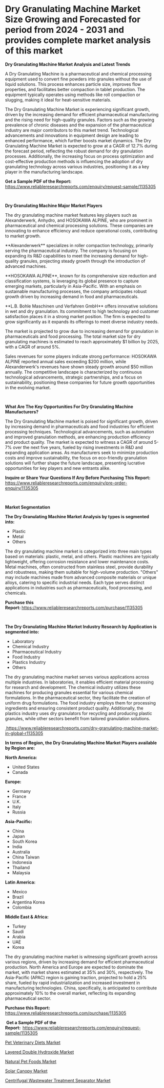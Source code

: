 <p><h1>Dry Granulating Machine Market Size Growing and Forecasted for period from 2024 - 2031 and provides complete market analysis of this market</h1></p><p><strong>Dry Granulating Machine Market Analysis and Latest Trends</strong></p>
<p><p>A Dry Granulating Machine is a pharmaceutical and chemical processing equipment used to convert fine powders into granules without the use of liquid solutions. This process enhances particle size, improves flow properties, and facilitates better compaction in tablet production. The equipment typically operates using methods like roll compaction or slugging, making it ideal for heat-sensitive materials.</p><p>The Dry Granulating Machine Market is experiencing significant growth, driven by the increasing demand for efficient pharmaceutical manufacturing and the rising need for high-quality granules. Factors such as the growing prevalence of chronic diseases and the expansion of the pharmaceutical industry are major contributors to this market trend. Technological advancements and innovations in equipment design are leading to enhanced performance, which further boosts market dynamics. The Dry Granulating Machine Market is expected to grow at a CAGR of 12.7% during the forecast period, reflecting the robust demand for dry granulation processes. Additionally, the increasing focus on process optimization and cost-effective production methods is influencing the adoption of dry granulating technology across various industries, positioning it as a key player in the manufacturing landscape.</p></p>
<p><strong>Get a Sample PDF of the Report:&nbsp;</strong> <a href="https://www.reliableresearchreports.com/enquiry/request-sample/1135305?utm_campaign=116&utm_medium=2&utm_source=Github&utm_content=ia&utm_term=09102024&utm_id=dry-granulating-machine">https://www.reliableresearchreports.com/enquiry/request-sample/1135305</a></p>
<p>&nbsp;</p>
<p><strong>Dry Granulating Machine Major Market Players</strong></p>
<p><p>The dry granulating machine market features key players such as Alexanderwerk, Anhydro, and HOSOKAWA ALPINE, who are prominent in pharmaceutical and chemical processing solutions. These companies are innovating to enhance efficiency and reduce operational costs, contributing to market growth.</p><p>**Alexanderwerk** specializes in roller compaction technology, primarily serving the pharmaceutical industry. The company is focusing on expanding its R&D capabilities to meet the increasing demand for high-quality granules, projecting steady growth through the introduction of advanced machines.</p><p>**HOSOKAWA ALPINE**, known for its comprehensive size reduction and classification systems, is leveraging its global presence to capture emerging markets, particularly in Asia-Pacific. With an emphasis on sustainable manufacturing processes, the company anticipates robust growth driven by increasing demand in food and pharmaceuticals.</p><p>**L.B. Bohle Maschinen und Verfahren GmbH** offers innovative solutions in wet and dry granulation. Its commitment to high technology and customer satisfaction places it in a strong market position. The firm is expected to grow significantly as it expands its offerings to meet diverse industry needs.</p><p>The market is projected to grow due to increasing demand for granulation in pharmaceuticals and food processing. The total market size for dry granulating machines is estimated to reach approximately $1 billion by 2025, with a CAGR of around 5%.</p><p>Sales revenues for some players indicate strong performance: HOSOKAWA ALPINE reported annual sales exceeding $200 million, while Alexanderwerk's revenues have shown steady growth around $50 million annually. The competitive landscape is characterized by continuous technological advancements, strategic partnerships, and a focus on sustainability, positioning these companies for future growth opportunities in the evolving market.</p></p>
<p>&nbsp;</p>
<p><strong>What Are The Key Opportunities For Dry Granulating Machine Manufacturers?</strong></p>
<p><p>The Dry Granulating Machine market is poised for significant growth, driven by increasing demand in pharmaceuticals and food industries for efficient processing techniques. Technological advancements, such as automation and improved granulation methods, are enhancing production efficiency and product quality. The market is expected to witness a CAGR of around 5-7% over the next five years, fueled by rising investments in R&D and expanding application areas. As manufacturers seek to minimize production costs and improve sustainability, the focus on eco-friendly granulation solutions will further shape the future landscape, presenting lucrative opportunities for key players and new entrants alike.</p></p>
<p><strong>Inquire or Share Your Questions If Any Before Purchasing This Report:</strong> <a href="https://www.reliableresearchreports.com/enquiry/pre-order-enquiry/1135305?utm_campaign=116&utm_medium=2&utm_source=Github&utm_content=ia&utm_term=09102024&utm_id=dry-granulating-machine">https://www.reliableresearchreports.com/enquiry/pre-order-enquiry/1135305</a></p>
<p>&nbsp;</p>
<p><strong>Market Segmentation</strong></p>
<p><strong>The Dry Granulating Machine Market Analysis by types is segmented into:</strong></p>
<p><ul><li>Plastic</li><li>Metal</li><li>Others</li></ul></p>
<p><p>The dry granulating machine market is categorized into three main types based on materials: plastic, metal, and others. Plastic machines are typically lightweight, offering corrosion resistance and lower maintenance costs. Metal machines, often constructed from stainless steel, provide durability and robustness, making them suitable for high-volume production. "Others" may include machines made from advanced composite materials or unique alloys, catering to specific industrial needs. Each type serves distinct applications in industries such as pharmaceuticals, food processing, and chemicals.</p></p>
<p><strong>Purchase this Report:&nbsp;</strong><a href="https://www.reliableresearchreports.com/purchase/1135305?utm_campaign=116&utm_medium=2&utm_source=Github&utm_content=ia&utm_term=09102024&utm_id=dry-granulating-machine">https://www.reliableresearchreports.com/purchase/1135305</a></p>
<p>&nbsp;</p>
<p><strong>The Dry Granulating Machine Market Industry Research by Application is segmented into:</strong></p>
<p><ul><li>Laboratory</li><li>Chemical Industry</li><li>Pharmaceutical Industry</li><li>Food Industry</li><li>Plastics Industry</li><li>Others</li></ul></p>
<p><p>The dry granulating machine market serves various applications across multiple industries. In laboratories, it enables efficient material processing for research and development. The chemical industry utilizes these machines for producing granules essential for various chemical formulations. In the pharmaceutical sector, they facilitate the creation of uniform drug formulations. The food industry employs them for processing ingredients and ensuring consistent product quality. Additionally, the plastics industry uses dry granulators for recycling and producing plastic granules, while other sectors benefit from tailored granulation solutions.</p></p>
<p><a href="https://www.reliableresearchreports.com/dry-granulating-machine-market-in-global-r1135305?utm_campaign=116&utm_medium=2&utm_source=Github&utm_content=ia&utm_term=09102024&utm_id=dry-granulating-machine">&nbsp;https://www.reliableresearchreports.com/dry-granulating-machine-market-in-global-r1135305</a></p>
<p><strong>In terms of Region, the Dry Granulating Machine Market Players available by Region are:</strong></p>
<p>
    <p> <strong> North America: </strong>
        <ul>
            <li>United States</li>
            <li>Canada</li>
        </ul>
        </p> 
    <p> <strong> Europe: </strong>
        <ul>
            <li>Germany</li>
            <li>France</li>
            <li>U.K.</li>
            <li>Italy</li>
            <li>Russia</li>
        </ul>
        </p> 
    <p> <strong> Asia-Pacific: </strong>
        <ul>
            <li>China</li>
            <li>Japan</li>
            <li>South Korea</li>
            <li>India</li>
            <li>Australia</li>
            <li>China Taiwan</li>
            <li>Indonesia</li>
            <li>Thailand</li>
            <li>Malaysia</li>
        </ul>
        </p> 
    <p> <strong> Latin America: </strong>
        <ul>
            <li>Mexico</li>
            <li>Brazil</li>
            <li>Argentina Korea</li>
            <li>Colombia</li>
        </ul>
        </p> 
    <p> <strong> Middle East & Africa: </strong>
        <ul>
            <li>Turkey</li>
            <li>Saudi</li>
            <li>Arabia</li>
            <li>UAE</li>
            <li>Korea</li>
        </ul>
    </p>
    </p>
<p><p>The dry granulating machine market is witnessing significant growth across various regions, driven by increasing demand for efficient pharmaceutical production. North America and Europe are expected to dominate the market, with market shares estimated at 35% and 30%, respectively. The Asia-Pacific (APAC) region is gaining traction, projected to hold a 25% share, fueled by rapid industrialization and increased investment in manufacturing technologies. China, specifically, is anticipated to contribute approximately 10% to the overall market, reflecting its expanding pharmaceutical sector.</p></p>
<p><strong>Purchase this Report: </strong><a href="https://www.reliableresearchreports.com/purchase/1135305?utm_campaign=116&utm_medium=2&utm_source=Github&utm_content=ia&utm_term=09102024&utm_id=dry-granulating-machine">https://www.reliableresearchreports.com/purchase/1135305</a></p>
<p>&nbsp;<strong>Get a Sample PDF of the Report:&nbsp;&nbsp;</strong><a href="https://www.reliableresearchreports.com/enquiry/request-sample/1135305?utm_campaign=116&utm_medium=2&utm_source=Github&utm_content=ia&utm_term=09102024&utm_id=dry-granulating-machine">https://www.reliableresearchreports.com/enquiry/request-sample/1135305</a></p>
<p><strong></strong></p>
<p><p><a href="https://issuu.com/reportprime-2/docs/pet-veterinary-diets-market-size-20_500bd1cc0dac26?utm_campaign=116&utm_medium=2&utm_source=Github&utm_content=ia&utm_term=09102024&utm_id=dry-granulating-machine">Pet Veterinary Diets Market</a></p><p><a href="https://www.linkedin.com/pulse/in-depth-layered-double-hydroxide-market-review-size-share-74cagr-9w1yf?utm_campaign=116&utm_medium=2&utm_source=Github&utm_content=ia&utm_term=09102024&utm_id=dry-granulating-machine">Layered Double Hydroxide Market</a></p><p><a href="https://issuu.com/reportprime-2/docs/natural-pet-foods-market-size-2030._bf5a7e70448927?utm_campaign=116&utm_medium=2&utm_source=Github&utm_content=ia&utm_term=09102024&utm_id=dry-granulating-machine">Natural Pet Foods Market</a></p><p><a href="https://www.linkedin.com/pulse/solar-canopy-market-global-regional-analysis-focus-xzmae?utm_campaign=116&utm_medium=2&utm_source=Github&utm_content=ia&utm_term=09102024&utm_id=dry-granulating-machine">Solar Canopy Market</a></p><p><a href="https://github.com/AlbertGonzalez266/Market-Research-Report-List-1/blob/main/centrifugal-wastewater-treatment-separator-market.md?utm_campaign=116&utm_medium=2&utm_source=Github&utm_content=ia&utm_term=09102024&utm_id=dry-granulating-machine">Centrifugal Wastewater Treatment Separator Market</a></p></p>